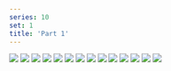 ```yaml
---
series: 10
set: 1
title: 'Part 1'
---
```


![](../../../../assets/the-thing-in-the-water/part-1/001.png)
![](../../../../assets/the-thing-in-the-water/part-1/002.png)
![](../../../../assets/the-thing-in-the-water/part-1/003.png)
![](../../../../assets/the-thing-in-the-water/part-1/004.png)
![](../../../../assets/the-thing-in-the-water/part-1/005.png)
![](../../../../assets/the-thing-in-the-water/part-1/006.png)
![](../../../../assets/the-thing-in-the-water/part-1/007.png)
![](../../../../assets/the-thing-in-the-water/part-1/008.png)
![](../../../../assets/the-thing-in-the-water/part-1/009.png)
![](../../../../assets/the-thing-in-the-water/part-1/010.png)
![](../../../../assets/the-thing-in-the-water/part-1/011.png)
![](../../../../assets/the-thing-in-the-water/part-1/012.png)
![](../../../../assets/the-thing-in-the-water/part-1/013.png)
![](../../../../assets/the-thing-in-the-water/part-1/014.png)